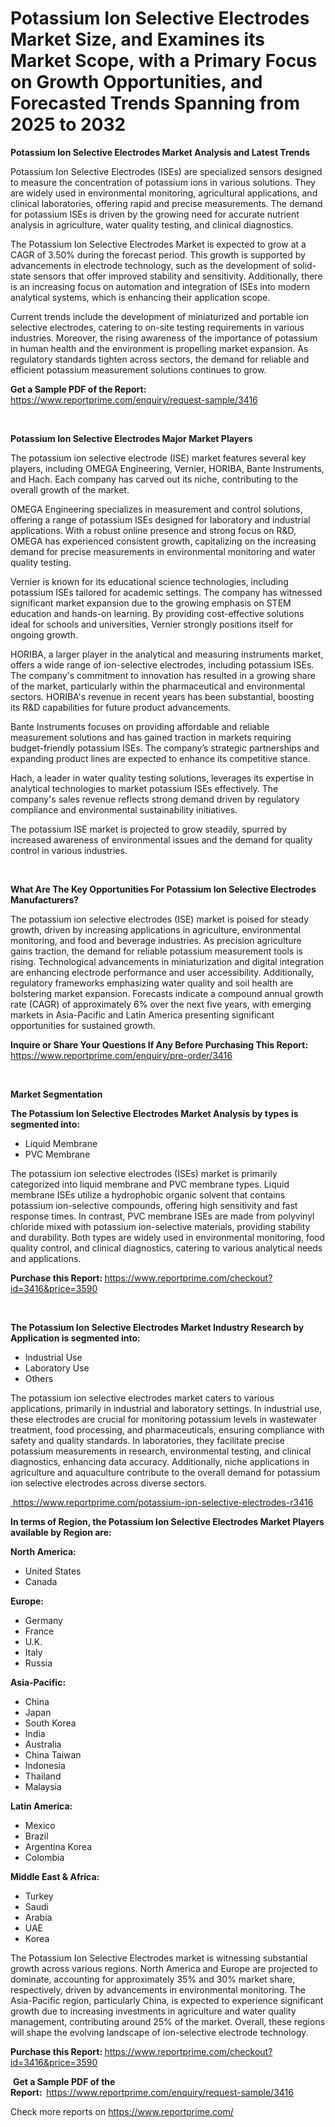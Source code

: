 <p><h1>Potassium Ion Selective Electrodes Market Size, and Examines its Market Scope, with a Primary Focus on Growth Opportunities, and Forecasted Trends Spanning from 2025 to 2032</h1></p><p><strong>Potassium Ion Selective Electrodes Market Analysis and Latest Trends</strong></p>
<p><p>Potassium Ion Selective Electrodes (ISEs) are specialized sensors designed to measure the concentration of potassium ions in various solutions. They are widely used in environmental monitoring, agricultural applications, and clinical laboratories, offering rapid and precise measurements. The demand for potassium ISEs is driven by the growing need for accurate nutrient analysis in agriculture, water quality testing, and clinical diagnostics.</p><p>The Potassium Ion Selective Electrodes Market is expected to grow at a CAGR of 3.50% during the forecast period. This growth is supported by advancements in electrode technology, such as the development of solid-state sensors that offer improved stability and sensitivity. Additionally, there is an increasing focus on automation and integration of ISEs into modern analytical systems, which is enhancing their application scope. </p><p>Current trends include the development of miniaturized and portable ion selective electrodes, catering to on-site testing requirements in various industries. Moreover, the rising awareness of the importance of potassium in human health and the environment is propelling market expansion. As regulatory standards tighten across sectors, the demand for reliable and efficient potassium measurement solutions continues to grow.</p></p>
<p><strong>Get a Sample PDF of the Report:&nbsp;</strong> <a href="https://www.reportprime.com/enquiry/request-sample/3416?utm_campaign=3056&utm_medium=2&utm_source=Github&utm_content=ia&utm_term=18032025&utm_id=potassium-ion-selective-electrodes">https://www.reportprime.com/enquiry/request-sample/3416</a></p>
<p>&nbsp;</p>
<p><strong>Potassium Ion Selective Electrodes Major Market Players</strong></p>
<p><p>The potassium ion selective electrode (ISE) market features several key players, including OMEGA Engineering, Vernier, HORIBA, Bante Instruments, and Hach. Each company has carved out its niche, contributing to the overall growth of the market.</p><p>OMEGA Engineering specializes in measurement and control solutions, offering a range of potassium ISEs designed for laboratory and industrial applications. With a robust online presence and strong focus on R&D, OMEGA has experienced consistent growth, capitalizing on the increasing demand for precise measurements in environmental monitoring and water quality testing.</p><p>Vernier is known for its educational science technologies, including potassium ISEs tailored for academic settings. The company has witnessed significant market expansion due to the growing emphasis on STEM education and hands-on learning. By providing cost-effective solutions ideal for schools and universities, Vernier strongly positions itself for ongoing growth.</p><p>HORIBA, a larger player in the analytical and measuring instruments market, offers a wide range of ion-selective electrodes, including potassium ISEs. The company's commitment to innovation has resulted in a growing share of the market, particularly within the pharmaceutical and environmental sectors. HORIBA's revenue in recent years has been substantial, boosting its R&D capabilities for future product advancements.</p><p>Bante Instruments focuses on providing affordable and reliable measurement solutions and has gained traction in markets requiring budget-friendly potassium ISEs. The company’s strategic partnerships and expanding product lines are expected to enhance its competitive stance.</p><p>Hach, a leader in water quality testing solutions, leverages its expertise in analytical technologies to market potassium ISEs effectively. The company's sales revenue reflects strong demand driven by regulatory compliance and environmental sustainability initiatives.</p><p>The potassium ISE market is projected to grow steadily, spurred by increased awareness of environmental issues and the demand for quality control in various industries.</p></p>
<p>&nbsp;</p>
<p><strong>What Are The Key Opportunities For Potassium Ion Selective Electrodes Manufacturers?</strong></p>
<p><p>The potassium ion selective electrodes (ISE) market is poised for steady growth, driven by increasing applications in agriculture, environmental monitoring, and food and beverage industries. As precision agriculture gains traction, the demand for reliable potassium measurement tools is rising. Technological advancements in miniaturization and digital integration are enhancing electrode performance and user accessibility. Additionally, regulatory frameworks emphasizing water quality and soil health are bolstering market expansion. Forecasts indicate a compound annual growth rate (CAGR) of approximately 6% over the next five years, with emerging markets in Asia-Pacific and Latin America presenting significant opportunities for sustained growth.</p></p>
<p><strong>Inquire or Share Your Questions If Any Before Purchasing This Report:</strong> <a href="https://www.reportprime.com/enquiry/pre-order/3416?utm_campaign=3056&utm_medium=2&utm_source=Github&utm_content=ia&utm_term=18032025&utm_id=potassium-ion-selective-electrodes">https://www.reportprime.com/enquiry/pre-order/3416</a></p>
<p>&nbsp;</p>
<p><strong>Market Segmentation</strong></p>
<p><strong>The Potassium Ion Selective Electrodes Market Analysis by types is segmented into:</strong></p>
<p><ul><li>Liquid Membrane</li><li>PVC Membrane</li></ul></p>
<p><p>The potassium ion selective electrodes (ISEs) market is primarily categorized into liquid membrane and PVC membrane types. Liquid membrane ISEs utilize a hydrophobic organic solvent that contains potassium ion-selective compounds, offering high sensitivity and fast response times. In contrast, PVC membrane ISEs are made from polyvinyl chloride mixed with potassium ion-selective materials, providing stability and durability. Both types are widely used in environmental monitoring, food quality control, and clinical diagnostics, catering to various analytical needs and applications.</p></p>
<p><strong>Purchase this Report:&nbsp;</strong><a href="https://www.reportprime.com/checkout?id=3416&price=3590&utm_campaign=3056&utm_medium=2&utm_source=Github&utm_content=ia&utm_term=18032025&utm_id=potassium-ion-selective-electrodes">https://www.reportprime.com/checkout?id=3416&price=3590</a></p>
<p>&nbsp;</p>
<p><strong>The Potassium Ion Selective Electrodes Market Industry Research by Application is segmented into:</strong></p>
<p><ul><li>Industrial Use</li><li>Laboratory Use</li><li>Others</li></ul></p>
<p><p>The potassium ion selective electrodes market caters to various applications, primarily in industrial and laboratory settings. In industrial use, these electrodes are crucial for monitoring potassium levels in wastewater treatment, food processing, and pharmaceuticals, ensuring compliance with safety and quality standards. In laboratories, they facilitate precise potassium measurements in research, environmental testing, and clinical diagnostics, enhancing data accuracy. Additionally, niche applications in agriculture and aquaculture contribute to the overall demand for potassium ion selective electrodes across diverse sectors.</p></p>
<p><a href="https://www.reportprime.com/potassium-ion-selective-electrodes-r3416?utm_campaign=3056&utm_medium=2&utm_source=Github&utm_content=ia&utm_term=18032025&utm_id=potassium-ion-selective-electrodes">&nbsp;https://www.reportprime.com/potassium-ion-selective-electrodes-r3416</a></p>
<p><strong>In terms of Region, the Potassium Ion Selective Electrodes Market Players available by Region are:</strong></p>
<p>
    <p> <strong> North America: </strong>
        <ul>
            <li>United States</li>
            <li>Canada</li>
        </ul>
        </p> 
    <p> <strong> Europe: </strong>
        <ul>
            <li>Germany</li>
            <li>France</li>
            <li>U.K.</li>
            <li>Italy</li>
            <li>Russia</li>
        </ul>
        </p> 
    <p> <strong> Asia-Pacific: </strong>
        <ul>
            <li>China</li>
            <li>Japan</li>
            <li>South Korea</li>
            <li>India</li>
            <li>Australia</li>
            <li>China Taiwan</li>
            <li>Indonesia</li>
            <li>Thailand</li>
            <li>Malaysia</li>
        </ul>
        </p> 
    <p> <strong> Latin America: </strong>
        <ul>
            <li>Mexico</li>
            <li>Brazil</li>
            <li>Argentina Korea</li>
            <li>Colombia</li>
        </ul>
        </p> 
    <p> <strong> Middle East & Africa: </strong>
        <ul>
            <li>Turkey</li>
            <li>Saudi</li>
            <li>Arabia</li>
            <li>UAE</li>
            <li>Korea</li>
        </ul>
    </p>
    </p>
<p><p>The Potassium Ion Selective Electrodes market is witnessing substantial growth across various regions. North America and Europe are projected to dominate, accounting for approximately 35% and 30% market share, respectively, driven by advancements in environmental monitoring. The Asia-Pacific region, particularly China, is expected to experience significant growth due to increasing investments in agriculture and water quality management, contributing around 25% of the market. Overall, these regions will shape the evolving landscape of ion-selective electrode technology.</p></p>
<p><strong>Purchase this Report: </strong><a href="https://www.reportprime.com/checkout?id=3416&price=3590&utm_campaign=3056&utm_medium=2&utm_source=Github&utm_content=ia&utm_term=18032025&utm_id=potassium-ion-selective-electrodes">https://www.reportprime.com/checkout?id=3416&price=3590</a></p>
<p>&nbsp;<strong>Get a Sample PDF of the Report:&nbsp;&nbsp;</strong><a href="https://www.reportprime.com/enquiry/request-sample/3416?utm_campaign=3056&utm_medium=2&utm_source=Github&utm_content=ia&utm_term=18032025&utm_id=potassium-ion-selective-electrodes">https://www.reportprime.com/enquiry/request-sample/3416</a></p>
<p><strong></strong></p>
<p>Check more reports on <a href="https://www.reportprime.com/?utm_campaign=3056&utm_medium=2&utm_source=Github&utm_content=ia&utm_term=18032025&utm_id=potassium-ion-selective-electrodes">https://www.reportprime.com/</a></p>